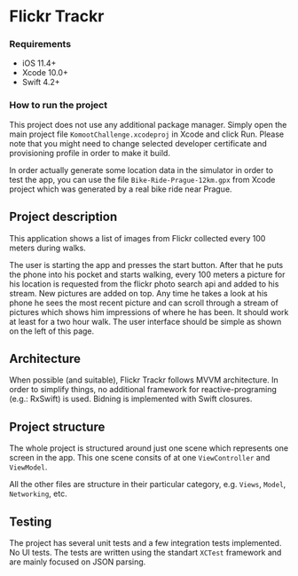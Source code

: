 # Flickr Trackr

### Requirements

- iOS 11.4+
- Xcode 10.0+
- Swift 4.2+

### How to run the project

This project does not use any additional package manager. Simply open the main project file `KomootChallenge.xcodeproj` in Xcode and click Run. Please note that you might need to change selected developer certificate and provisioning profile in order to make it build.

In order actually generate some location data in the simulator in order to test the app, you can use the file `Bike-Ride-Prague-12km.gpx` from Xcode project which was generated by a real bike ride near Prague.

## Project description

This application shows a list of images from Flickr collected every 100 meters during walks.

The user is starting the app and presses the start button. After that he puts the phone into his pocket and starts walking, every 100 meters a picture for his location is requested from the flickr photo search api and added to his stream. New pictures are added on top.
Any time he takes a look at his phone he sees the most recent picture and can scroll through a stream of pictures which shows him impressions of where he has been. It should work at least for a two hour walk.
The user interface should be simple as shown on the left of this page.

## Architecture

When possible (and suitable), Flickr Trackr follows MVVM architecture. In order to simplify things, no additional framework for reactive-programing (e.g.: RxSwift) is used. Bidning is implemented with Swift closures.

## Project structure

The whole project is structured around just one scene which represents one screen in the app. This one scene consits of at one `ViewController` and `ViewModel`.

All the other files are structure in their particular category, e.g. `Views`, `Model`, `Networking`, etc.

## Testing

The project has several unit tests and a few integration tests implemented. No UI tests. The tests are written using the standart `XCTest` framework and are mainly focused on JSON parsing.


